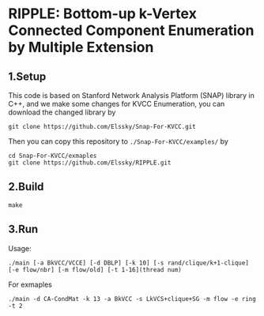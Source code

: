 # RIPPLE: Bottom-up k-Vertex Connected Component Enumeration by Multiple Extension 
## 1.Setup
This code is based on Stanford Network Analysis Platform (SNAP) library  in C++, and we make some changes for KVCC Enumeration, you can download the changed library by
```
git clone https://github.com/Elssky/Snap-For-KVCC.git
```
Then you can copy this repository to `./Snap-For-KVCC/examples/` by 
```
cd Snap-For-KVCC/exmaples
git clone https://github.com/Elssky/RIPPLE.git
```
## 2.Build
```
make
```
## 3.Run 
Usage:
```
./main [-a BkVCC/VCCE] [-d DBLP] [-k 10] [-s rand/clique/k+1-clique] [-e flow/nbr] [-m flow/old] [-t 1-16](thread num)
```
For exmaples
```
./main -d CA-CondMat -k 13 -a BkVCC -s LkVCS+clique+SG -m flow -e ring -t 2
```
